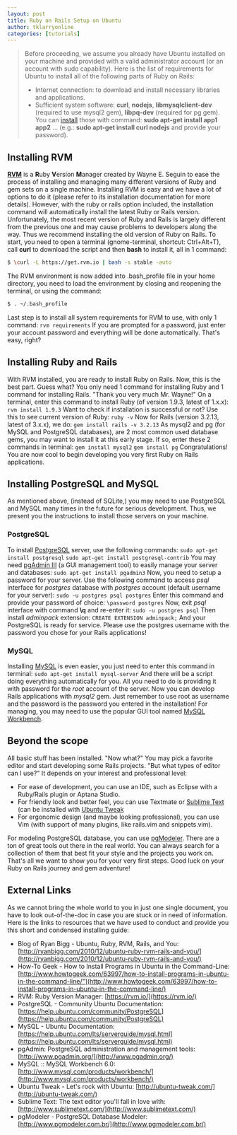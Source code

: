 ```yaml
---
layout: post
title: Ruby on Rails Setup on Ubuntu
author: tklarryonline
categories: [tutorials]
---
```


> Before proceeding, we assume you already have Ubuntu installed on your machine and provided with a
> valid administrator account (or an account with sudo capability). Here is the list of requirements
> for Ubuntu to install all of the following parts of Ruby on Rails:
>
> -   Internet connection: to download and install necessary libraries and applications.
> -   Sufficient system software: **curl**, **nodejs**, **libmysqlclient-dev** (required to use
>     mysql2 gem), **libpq-dev** (required for pg gem). You can
>     [install](http://www.howtogeek.com/63997/how-to-install-programs-in-ubuntu-in-the-command-line/)
>    those with command: **sudo apt-get install app1 app2** ... (e.g.: **sudo apt-get install curl
>    nodejs** and provide your password).

## Installing RVM

**[RVM](https://rvm.io/)** is a **R**uby **V**ersion **M**anager created by Wayne E. Seguin to ease
the process of installing and managing many different versions of Ruby and gem sets on a single
machine. Installing RVM is easy and we have a lot of options to do it (please refer to its
installation documentation for more details). However, with the ruby or rails option included, the
installation command will automatically install the latest Ruby or Rails version. Unfortunately,
the most recent version of Ruby and Rails is largely different from the previous one and may cause
problems to developers along the way. Thus we recommend installing the old version of Ruby on
Rails. To start, you need to open a terminal (gnome-terminal, shortcut: Ctrl+Alt+T), call **curl**
to download the script and then **bash** to install it, all in 1 command:

```bash
$ \curl -L https://get.rvm.io | bash -s stable -auto
```

The RVM environment is now added into .bash\_profile file in your home directory, you need to load
the environment by closing and reopening the terminal, or using the command:

```bash
$ . ~/.bash_profile
```

Last step is to install all system requirements for RVM to use, with only 1 command: `rvm
requirements` If you are prompted for a password, just enter your account password and everything
will be done automatically. That's easy, right?

## Installing Ruby and Rails

With RVM installed, you are ready to install Ruby on Rails. Now, this is the best part. Guess what?
You only need 1 command for installing Ruby and 1 command for installing Rails. "Thank you very
much Mr. Wayne!" On a terminal, enter this command to install Ruby (of version 1.9.3, latest of
1.x.x): `rvm install 1.9.3` Want to check if installation is successful or not? Use this to see
current version of Ruby: `ruby -v` Now for Rails (version 3.2.13, latest of 3.x.x), we do: `gem
install rails -v 3.2.13` As mysql2 and pg (for MySQL and PostgreSQL databases), are 2 most common
used database gems, you may want to install it at this early stage. If so, enter these 2 commands
in terminal: `gem install mysql2` `gem install pg` Congratulations! You are now cool to begin
developing you very first Ruby on Rails applications.

## Installing PostgreSQL and MySQL

As mentioned above, (instead of SQLite,) you may need to use PostgreSQL and MySQL many times in the
future for serious development. Thus, we present you the instructions to install those servers on
your machine.

### PostgreSQL

To install [PostgreSQL](https://help.ubuntu.com/community/PostgreSQL) server, use the following
commands: `sudo apt-get install postgresql` `sudo apt-get install postgresql-contrib` You may need
[pgAdmin III](http://www.pgadmin.org/) (a GUI management tool) to easily manage your server and
databases: `sudo apt-get install pgadmin3` Now, you need to setup a password for your server. Use
the following command to access *psql* interface for *postgres* database with *postgres* account
(default username for your server): `sudo -u postgres psql postgres` Enter this command and provide
your password of choice: `\password postgres` Now, exit *psql* interface with command **\\q** and
re-enter it: `sudo -u postgres psql` Then install *adminpack* extension: `CREATE EXTENSION
adminpack;` And your PostgreSQL is ready for service.  Please use the postgres username with the
password you chose for your Rails applications!

### MySQL

Installing [MySQL](https://help.ubuntu.com/lts/serverguide/mysql.html) is even easier, you just
need to enter this command in terminal: `sudo apt-get install mysql-server` And there will be a
script doing everything automatically for you. All you need to do is providing it with password for
the *root* account of the server. Now you can develop Rails applications with *mysql2* gem. Just
remember to use root as username and the password is the password you entered in the installation!
For managing, you may need to use the popular GUI tool named [MySQL
Workbench](http://www.mysql.com/products/workbench/).

## Beyond the scope

All basic stuff has been installed. "Now what?" You may pick a favorite editor and start developing
some Rails projects. "But what types of editor can I use?" It depends on your interest and
professional level:

-   For ease of development, you can use an IDE, such as Eclipse with a Ruby/Rails plugin or Aptana
    Studio.
-   For friendly look and better feel, you can use Textmate or
    [Sublime Text](http://www.sublimetext.com/) (can be installed with [Ubuntu Tweak](http://ubuntu-tweak.com/)
-   For ergonomic design (and maybe looking professional), you can use Vim (with support of many
    plugins, like rails.vim and snippets.vim).

For modeling PostgreSQL database, you can use [pgModeler](http://www.pgmodeler.com.br/). There are
a ton of great tools out there in the real world. You can always search for a collection of them
that best fit your style and the projects you work on. That's all we want to show you for your very
first steps. Good luck on your Ruby on Rails journey and gem adventure!

## External Links

As we cannot bring the whole world to you in just one single document, you have to look
out-of-the-doc in case you are stuck or in need of information. Here is the links to resources that
we have used to conduct and provide you this short and condensed installing guide:

-   Blog of Ryan Bigg - Ubuntu, Ruby, RVM, Rails, and You:
    [http://ryanbigg.com/2010/12/ubuntu-ruby-rvm-rails-and-you/](http://ryanbigg.com/2010/12/ubuntu-ruby-rvm-rails-and-you/)
-   How-To Geek - How to Install Programs in Ubuntu in the Command-Line:
    [http://www.howtogeek.com/63997/how-to-install-programs-in-ubuntu-in-the-command-line/"](http://www.howtogeek.com/63997/how-to-install-programs-in-ubuntu-in-the-command-line/)
-   RVM: Ruby Version Manager: [https://rvm.io/](https://rvm.io/)
-   PostgreSQL - Community Ubuntu Documentation:
    [https://help.ubuntu.com/community/PostgreSQL](https://help.ubuntu.com/community/PostgreSQL)
-   MySQL - Ubuntu Documentation:
    [https://help.ubuntu.com/lts/serverguide/mysql.html](https://help.ubuntu.com/lts/serverguide/mysql.html)
-   pgAdmin: PostgreSQL administration and management tools:
    [http://www.pgadmin.org/](http://www.pgadmin.org/)
-   MySQL :: MySQL Workbench 6.0:
    [http://www.mysql.com/products/workbench/](http://www.mysql.com/products/workbench/)
-   Ubuntu Tweak - Let's rock with Ubuntu: [http://ubuntu-tweak.com/](http://ubuntu-tweak.com/)
-   Sublime Text: The text editor you'll fall in love with:
    [http://www.sublimetext.com/](http://www.sublimetext.com/)
-   pgModeler - PostgreSQL Database Modeler:
    [http://www.pgmodeler.com.br/](http://www.pgmodeler.com.br/)
